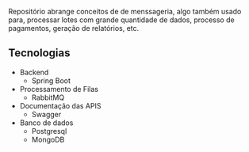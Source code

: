 Repositório abrange conceitos de de menssageria, algo também usado para,
processar lotes com grande quantidade de dados, processo de pagamentos,
geração de relatórios, etc.

## Tecnologias

* Backend
  * Spring Boot
* Processamento de Filas
  * RabbitMQ
* Documentação das APIS
  * Swagger
* Banco de dados
  * Postgresql
  * MongoDB
